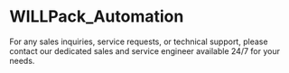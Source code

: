 # WILLPack_Automation
For any sales inquiries, service requests, or technical support, please contact our dedicated sales and service engineer available 24/7 for your needs.
